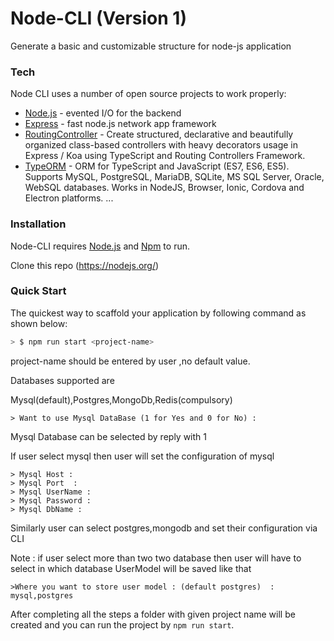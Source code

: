 # Node-CLI (Version 1)

Generate a basic and customizable structure for node-js application

### Tech

Node CLI uses a number of open source projects to work properly:


* [Node.js](https://www.nodejs.org) - evented I/O for the backend
* [Express](https://www.expressjs.com)  - fast node.js network app framework 
* [RoutingController](https://github.com/typestack/routing-controllers)     - Create structured, declarative and beautifully organized class-based controllers with heavy decorators usage in Express / Koa using TypeScript and Routing Controllers Framework.
* [TypeORM](https://typeorm.io/)  - ORM for TypeScript and JavaScript (ES7, ES6, ES5). Supports MySQL, PostgreSQL, MariaDB, SQLite, MS SQL Server, Oracle, WebSQL databases. Works in NodeJS, Browser, Ionic, Cordova and Electron platforms.
...


### Installation

Node-CLI requires [Node.js](https://nodejs.org/) and  [Npm](https://www.npmjs.com) to run.

Clone this repo (https://nodejs.org/) 
### Quick Start
The quickest way to scaffold your application by following command as shown below:

```sh
> $ npm run start <project-name>
```
project-name should be entered by user ,no default value.

Databases supported are 

Mysql(default),Postgres,MongoDb,Redis(compulsory)

```
> Want to use Mysql DataBase (1 for Yes and 0 for No) :
```
Mysql Database can be selected  by reply with 1 

If user select mysql then user will set the configuration of mysql 

```
> Mysql Host :
> Mysql Port  :
> Mysql UserName :
> Mysql Password :
> Mysql DbName :
```
Similarly user can select postgres,mongodb and set their configuration via CLI

Note : if user select more than two two database then user will have to select in which database UserModel will be saved like that 
```
>Where you want to store user model : (default postgres)  : mysql,postgres
```
After completing all the steps a folder with given project name will be created and you can run the project by ``` npm run start ```.
